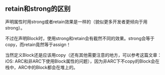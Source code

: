 ## retain和strong的区别

声明属性时用strong或者retain效果是一样的（貌似更多开发者更倾向于用strong）。

不过在声明Block时，使用strong和retain会有截然不同的效果。strong会等于copy，而retain竟然等于assign！

当然定义Block还是应该用copy（还有其他需要注意的地方，可以参考这篇文章：iOS: ARC和非ARC下使用Block属性的问题），因为非ARC下不copy的Block会在栈中，ARC中的Block都会在堆上的。